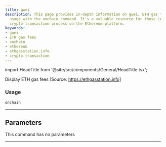 ```yaml
---
title: gwei
description: This page provides in-depth information on gwei, ETH gas fees, and their
  usage with the onchain command. It's a valuable resource for those involved in the
  crypto transaction process on the Ethereum platform.
keywords:
- gwei
- ETH gas fees
- onchain
- ethereum
- ethgasstation.info
- crypto transaction
---
```


import HeadTitle from '@site/src/components/General/HeadTitle.tsx';

<HeadTitle title="crypto /onchain/gwei - Reference | OpenBB Terminal Docs" />

Display ETH gas fees [Source: https://ethgasstation.info]

### Usage

```python wordwrap
onchain
```

---

## Parameters

This command has no parameters


---
